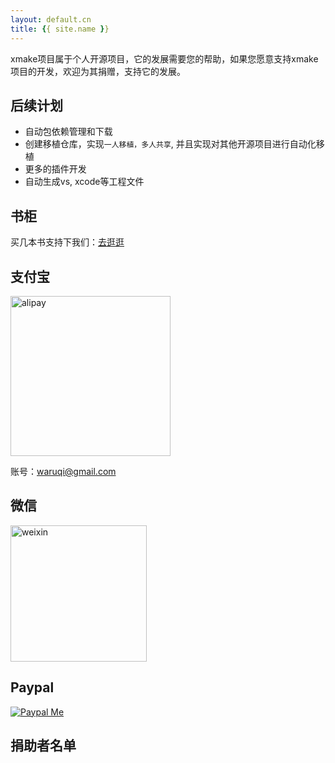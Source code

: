 ```yaml
---
layout: default.cn
title: {{ site.name }}
---
```


<div id="donate"></div>

xmake项目属于个人开源项目，它的发展需要您的帮助，如果您愿意支持xmake项目的开发，欢迎为其捐赠，支持它的发展。

## 后续计划

* 自动包依赖管理和下载
* 创建移植仓库，实现`一人移植，多人共享`, 并且实现对其他开源项目进行自动化移植
* 更多的插件开发
* 自动生成vs, xcode等工程文件

## 书柜

买几本书支持下我们：[去逛逛](http://www.tboox.org/cn/book)

## 支付宝

<img src="{{site.baseurl}}/img/alipay.png" alt="alipay" width="256" height="256">

账号：waruqi@gmail.com

## 微信 

<img src="{{site.baseurl}}/img/weixin.png" alt="weixin" width="218" height="218">

## Paypal

[![Paypal Me](/static/paypal.png)](http://paypal.me/tboox/10)

## 捐助者名单

